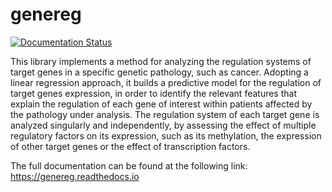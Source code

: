 # genereg

[![Documentation Status](https://readthedocs.org/projects/genereg/badge/?version=latest)](https://genereg.readthedocs.io/en/latest/?badge=latest)

This library implements a method for analyzing the regulation systems of target genes in a specific genetic pathology, such as cancer. Adopting a linear regression approach, it builds a predictive model for the regulation of target genes expression, in order to identify the relevant features that explain the regulation of each gene of interest within patients affected by the pathology under analysis.
The regulation system of each target gene is analyzed singularly and independently, by assessing the effect of multiple regulatory factors on its expression, such as its methylation, the expression of other target genes or the effect of transcription factors.

The full documentation can be found at the following link: https://genereg.readthedocs.io
